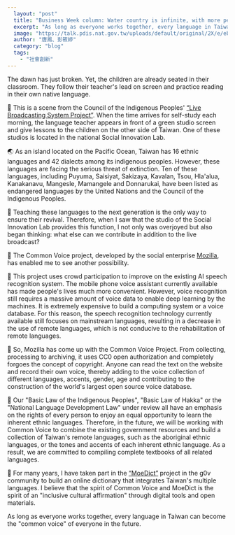 ```yaml
---
  layout: "post"
  title: "Business Week column: Water country is infinite, with more people and more"
  excerpt: "As long as everyone works together, every language in Taiwan in the future is the \"common voice\" of everyone."
  image: "https://talk.pdis.nat.gov.tw/uploads/default/original/2X/e/ebf0c4a4e08f1c27cb0622ab416e3fbb77138b75.jpg"
  author: "唐鳳、彭筱婷"
  category: "blog"
  tags: 
    - "社會創新"
---
```



The dawn has just broken. Yet, the children are already seated in their classroom. They follow their teacher's lead on screen and practice reading in their own native language.

🎪 This is a scene from the Council of the Indigenous Peoples' [“Live Broadcasting System Project”](https://www.facebook.com/mismarteducation/). When the time arrives for self-study each morning, the language teacher appears in front of a green studio screen and give lessons to the children on the other side of Taiwan. One of these studios is located in the national Social Innovation Lab.

🌏 As an island located on the Pacific Ocean, Taiwan has 16 ethnic languages and 42 dialects among its indigenous peoples. However, these languages are facing the serious threat of extinction. Ten of these languages, including Puyuma, Saisiyat, Sakizaya, Kavalan, Tsou, Hla'alua, Kanakanavu, Mangesle, Mamangele and Donnarukai, have been listed as endangered languages by the United Nations and the Council of the Indigenous Peoples.

🏡 Teaching these languages to the next generation is the only way to ensure their revival. Therefore, when I saw that the studio of the Social Innovation Lab provides this function, I not only was overjoyed but also began thinking: what else can we contribute in addition to the live broadcast?

💬 The Common Voice project, developed by the social enterprise [Mozilla](https://www.mozilla.org/foundation/), has enabled me to see another possibility.

📲 This project uses crowd participation to improve on the existing AI speech recognition system. The mobile phone voice assistant currently available has made people's lives much more convenient. However, voice recognition still requires a massive amount of voice data to enable deep learning by the machines. It is extremely expensive to build a computing system or a voice database. For this reason, the speech recognition technology currently available still focuses on mainstream languages, resulting in a decrease in the use of remote languages, which is not conducive to the rehabilitation of remote languages.

📖 So, Mozilla has come up with the Common Voice Project. From collecting, processing to archiving, it uses CC0 open authorization and completely forgoes the concept of copyright. Anyone can read the text on the website and record their own voice, thereby adding to the voice collection of different languages, accents, gender, age and contributing to the construction of the world's largest open source voice database.

🏫 Our "Basic Law of the Indigenous Peoples", "Basic Law of Hakka" or the "National Language Development Law" under review all have an emphasis on the rights of every person to enjoy an equal opportunity to learn the inherent ethnic languages. Therefore, in the future, we will be working with Common Voice to combine the existing government resources and build a collection of Taiwan's remote languages, such as the aboriginal ethnic languages, or the tones and accents of each inherent ethnic language. As a result, we are committed to compiling complete textbooks of all related languages.

🎨 For many years, I have taken part in the [“MoeDict”](https://moedict.tw) project in the g0v community to build an online dictionary that integrates Taiwan's multiple languages. I believe that the spirit of Common Voice and MoeDict is the spirit of an "inclusive cultural affirmation" through digital tools and open materials.

As long as everyone works together, every language in Taiwan can become the "common voice" of everyone in the future.
